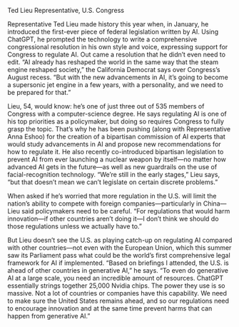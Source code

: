 Ted Lieu
Representative, U.S. Congress

Representative Ted Lieu made history this year when, in January, he introduced the first-ever piece of federal legislation written by AI. Using ChatGPT, he prompted the technology to write a comprehensive congressional resolution in his own style and voice, expressing support for Congress to regulate AI. Out came a resolution that he didn’t even need to edit. “AI already has reshaped the world in the same way that the steam engine reshaped society,” the California Democrat says over Congress’s August recess. “But with the new advancements in AI, it’s going to become a supersonic jet engine in a few years, with a personality, and we need to be prepared for that.”

Lieu, 54, would know: he’s one of just three out of 535 members of Congress with a computer-science degree. He says regulating AI is one of his top priorities as a policymaker, but doing so requires Congress to fully grasp the topic. That’s why he has been pushing (along with Representative Anna Eshoo) for the creation of a bipartisan commission of AI experts that would study advancements in AI and propose new recommendations for how to regulate it. He also recently co-introduced bipartisan legislation to prevent AI from ever launching a nuclear weapon by itself—no matter how advanced AI gets in the future—as well as new guardrails on the use of facial-recognition technology. “We’re still in the early stages,” Lieu says, “but that doesn’t mean we can’t legislate on certain discrete problems.”

When asked if he’s worried that more regulation in the U.S. will limit the nation’s ability to compete with foreign companies—particularly in China—Lieu said policymakers need to be careful. “For regulations that would harm innovation—if other countries aren’t doing it—I don’t think we should do those regulations unless we actually have to.”

But Lieu doesn’t see the U.S. as playing catch-up on regulating AI compared with other countries—not even with the European Union, which this summer saw its Parliament pass what could be the world’s first comprehensive legal framework for AI if implemented. “Based on briefings I attended, the U.S. is ahead of other countries in generative AI,” he says. “To even do generative AI at a large scale, you need an incredible amount of resources. ChatGPT essentially strings together 25,000 Nvidia chips. The power they use is so massive. Not a lot of countries or companies have this capability. We need to make sure the United States remains ahead, and so our regulations need to encourage innovation and at the same time prevent harms that can happen from generative AI.”
